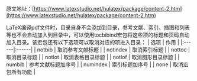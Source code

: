 原文地址：[https://www.latexstudio.net/hulatex/package/content-2.htm](https://www.latexstudio.net/hulatex/package/content-2.htm)

LaTeX编译pdf文件时，目录自身不会添加到目录，参考文献、索引、插图和列表等也不会自动加入到目录中，可以使用tocbibind宏包将这些项的标题和页码自动加入目录。该宏包还有以下选项可以取消对应的项进入目录：
| 选项 | 作用 |
|:------|:------|
| notbib | 取消参考文献标题 |
| notindex | 取消索引标题 |
| nottoc | 取消目录标题 |
| notlot | 取消表格目录标题 |
| notlof | 取消图形目录标题 |
| numbib | 参考文献标题加序号 |
| numindex | 索引标题加序号 |
| none | 取消宏包所有功能 |